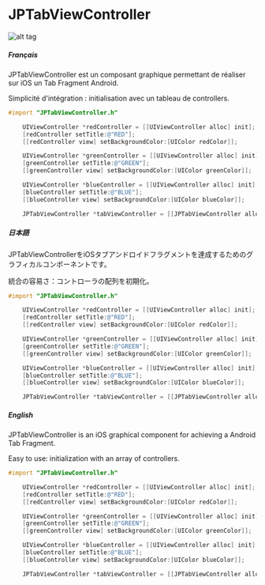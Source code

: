 JPTabViewController
===================

![alt tag](https://raw.github.com/Jean-PhilippeDESCAMPS/JPTabViewController/master/demo.gif)

##### Français

JPTabViewController est un composant graphique permettant de réaliser sur iOS un Tab Fragment Android.

Simplicité d'intégration : initialisation avec un tableau de controllers.

```Objective-C
#import "JPTabViewController.h"

    UIViewController *redController = [[UIViewController alloc] init];
    [redController setTitle:@"RED"];
    [[redController view] setBackgroundColor:[UIColor redColor]];

    UIViewController *greenController = [[UIViewController alloc] init];
    [greenController setTitle:@"GREEN"];
    [[greenController view] setBackgroundColor:[UIColor greenColor]];

    UIViewController *blueController = [[UIViewController alloc] init];
    [blueController setTitle:@"BLUE"];
    [[blueController view] setBackgroundColor:[UIColor blueColor]];

    JPTabViewController *tabViewController = [[JPTabViewController alloc] initWithControllers:@[redController, greenController, blueController]];

```

##### 日本語

JPTabViewControllerをiOSタブアンドロイドフラグメントを達成するためのグラフィカルコンポーネントです。

統合の容易さ：コントローラの配列を初期化。

```Objective-C
#import "JPTabViewController.h"

    UIViewController *redController = [[UIViewController alloc] init];
    [redController setTitle:@"RED"];
    [[redController view] setBackgroundColor:[UIColor redColor]];

    UIViewController *greenController = [[UIViewController alloc] init];
    [greenController setTitle:@"GREEN"];
    [[greenController view] setBackgroundColor:[UIColor greenColor]];

    UIViewController *blueController = [[UIViewController alloc] init];
    [blueController setTitle:@"BLUE"];
    [[blueController view] setBackgroundColor:[UIColor blueColor]];

    JPTabViewController *tabViewController = [[JPTabViewController alloc] initWithControllers:@[redController, greenController, blueController]];

```

##### English

JPTabViewController is an iOS graphical component for achieving a Android Tab Fragment.

Easy to use: initialization with an array of controllers.

```Objective-C
#import "JPTabViewController.h"

    UIViewController *redController = [[UIViewController alloc] init];
    [redController setTitle:@"RED"];
    [[redController view] setBackgroundColor:[UIColor redColor]];

    UIViewController *greenController = [[UIViewController alloc] init];
    [greenController setTitle:@"GREEN"];
    [[greenController view] setBackgroundColor:[UIColor greenColor]];

    UIViewController *blueController = [[UIViewController alloc] init];
    [blueController setTitle:@"BLUE"];
    [[blueController view] setBackgroundColor:[UIColor blueColor]];

    JPTabViewController *tabViewController = [[JPTabViewController alloc] initWithControllers:@[redController, greenController, blueController]];

```
